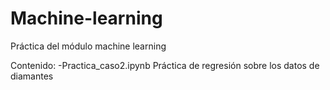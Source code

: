 # Machine-learning
Práctica del módulo machine learning

Contenido:
-Practica_caso2.ipynb Práctica de regresión sobre los datos de diamantes
